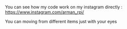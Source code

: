 You can see how my code work on my instagram directly : https://www.instagram.com/arman_rpi/

You can moving from different items just with your eyes 
